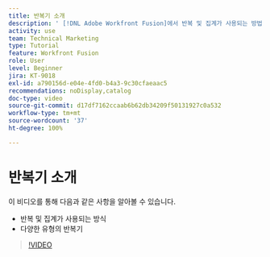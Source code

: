 ```yaml
---
title: 반복기 소개
description: ' [!DNL Adobe Workfront Fusion]에서 반복 및 집계가 사용되는 방법과 다양한 유형의 반복기에 대해 알아봅니다.'
activity: use
team: Technical Marketing
type: Tutorial
feature: Workfront Fusion
role: User
level: Beginner
jira: KT-9018
exl-id: a790156d-e04e-4fd0-b4a3-9c30cfaeaac5
recommendations: noDisplay,catalog
doc-type: video
source-git-commit: d17df7162ccaab6b62db34209f50131927c0a532
workflow-type: tm+mt
source-wordcount: '37'
ht-degree: 100%

---
```


# 반복기 소개

이 비디오를 통해 다음과 같은 사항을 알아볼 수 있습니다.

* 반복 및 집계가 사용되는 방식
* 다양한 유형의 반복기

>[!VIDEO](https://video.tv.adobe.com/v/335277/?quality=12&learn=on&enablevpops)
